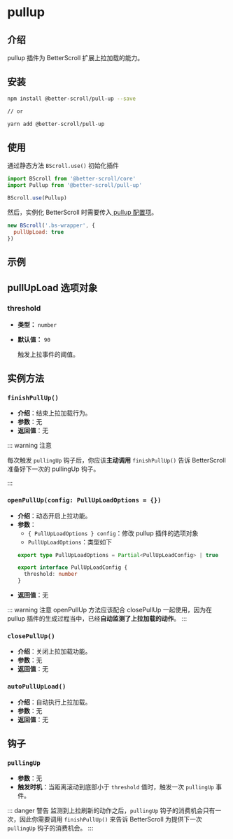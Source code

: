 # pullup

## 介绍

pullup 插件为 BetterScroll 扩展上拉加载的能力。

## 安装

```bash
npm install @better-scroll/pull-up --save

// or

yarn add @better-scroll/pull-up
```

## 使用

通过静态方法 `BScroll.use()` 初始化插件

```js
import BScroll from '@better-scroll/core'
import Pullup from '@better-scroll/pull-up'

BScroll.use(Pullup)
```

然后，实例化 BetterScroll 时需要传入[ pullup 配置项](./pullup.html#pullupload-选项对象)。

```js
new BScroll('.bs-wrapper', {
  pullUpLoad: true
})
```
## 示例

<demo qrcode-url="pullup/">
  <template slot="code-template">
    <<< @/examples/vue/components/pullup/default.vue?template
  </template>
  <template slot="code-script">
    <<< @/examples/vue/components/pullup/default.vue?script
  </template>
  <template slot="code-style">
    <<< @/examples/vue/components/pullup/default.vue?style
  </template>
  <pullup-default slot="demo"></pullup-default>
</demo>

## pullUpLoad 选项对象

### threshold

  - **类型：** `number`
  - **默认值：** `90`

    触发上拉事件的阈值。

## 实例方法

### `finishPullUp()`

  - **介绍**：结束上拉加载行为。
  - **参数**：无
  - **返回值**：无

::: warning 注意

每次触发 `pullingUp` 钩子后，你应该**主动调用** `finishPullUp()` 告诉 BetterScroll 准备好下一次的 pullingUp 钩子。

:::

### `openPullUp(config: PullUpLoadOptions = {})`

  - **介绍**：动态开启上拉功能。
  - **参数**：
    - `{ PullUpLoadOptions } config`：修改 pullup 插件的选项对象
    - `PullUpLoadOptions`：类型如下
    ```typescript
    export type PullUpLoadOptions = Partial<PullUpLoadConfig> | true

    export interface PullUpLoadConfig {
      threshold: number
    }
    ```
  - **返回值**：无

::: warning 注意
openPullUp 方法应该配合 closePullUp 一起使用，因为在 pullup 插件的生成过程当中，已经**自动监测了上拉加载的动作**。
:::

### `closePullUp()`

  - **介绍**：关闭上拉加载功能。
  - **参数**：无
  - **返回值**：无

### `autoPullUpLoad()`

  - **介绍**：自动执行上拉加载。
  - **参数**：无
  - **返回值**：无

## 钩子

### `pullingUp`

- **参数**：无
- **触发时机**：当距离滚动到底部小于 `threshold` 值时，触发一次 `pullingUp` 事件。

::: danger 警告
监测到上拉刷新的动作之后，`pullingUp` 钩子的消费机会只有一次，因此你需要调用 `finishPullUp()` 来告诉 BetterScroll 为提供下一次 `pullingUp` 钩子的消费机会。
:::